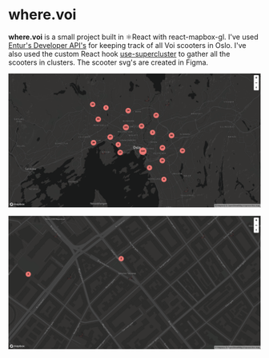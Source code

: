 # where.voi
**where.voi** is a small project built in ⚛️React with react-mapbox-gl. I've used [Entur's Developer API's](https://developer.entur.org/) for keeping track of all Voi scooters in Oslo. I've also used the custom React hook [use-supercluster](https://www.npmjs.com/package/use-supercluster) to gather all the scooters in clusters. The scooter svg's are created in Figma.

![DemoImage](https://github.com/FabianSolheim/where.voi/blob/2fc16d2ab3265778549625567d022c8923dee640/public/Skjermbilde%202021-09-13%20kl.%2012.24.09.png)

![DemoImage2](https://github.com/FabianSolheim/where.voi/blob/2fc16d2ab3265778549625567d022c8923dee640/public/Skjermbilde%202021-09-13%20kl.%2012.26.42.png)
